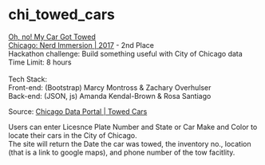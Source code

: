 # chi_towed_cars

[Oh, no! My Car Got Towed](https://heymarcy.github.io/chi_towed_cars/)<br />
[Chicago: Nerd Immersion | 2017](https://www.eventbrite.com/e/nerd-immersion-2017-tickets-37738040495) - 2nd Place<br />
Hackathon challenge: Build something useful with City of Chicago data<br />
Time Limit: 8 hours<br />
<br />
Tech Stack: <br />
Front-end: (Bootstrap) Marcy Montross & Zachary Overhulser<br />
Back-end: (JSON, js) Amanda Kendal-Brown & Rosa Santiago<br />

Source: [Chicago Data Portal | Towed Cars](https://data.cityofchicago.org/Transportation/Towed-Vehicles/ygr5-vcbg)<br />

Users can enter Licesnce Plate Number and State or Car Make and Color to locate their cars in the City of Chicago. <br />
The site will return the Date the car was towed, the inventory no., location (that is a link to google maps), and phone number of the tow facitlity. <br />
